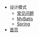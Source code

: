 - 设计模式
   - [常见问题](interview/interview.md)
   - [MyBatis](interview/MyBatis.md)
   - [Spring](interview/Spring.md)
- [首页](README.md)